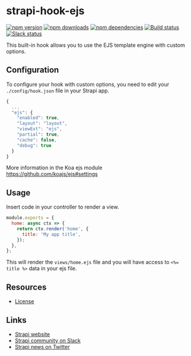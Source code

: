 # strapi-hook-ejs

[![npm version](https://img.shields.io/npm/v/strapi-ejs.svg)](https://www.npmjs.org/package/strapi-ejs)
[![npm downloads](https://img.shields.io/npm/dm/strapi-ejs.svg)](https://www.npmjs.org/package/strapi-ejs)
[![npm dependencies](https://david-dm.org/strapi/strapi-ejs.svg)](https://david-dm.org/strapi/strapi-ejs)
[![Build status](https://travis-ci.org/strapi/strapi-ejs.svg?branch=master)](https://travis-ci.org/strapi/strapi)
[![Slack status](https://slack.strapi.io/badge.svg)](https://slack.strapi.io)

This built-in hook allows you to use the EJS template engine with custom options.

## Configuration

To configure your hook with custom options, you need to edit your `./config/hook.json` file in your Strapi app.

```javascript
{
  ...
  "ejs": {
    "enabled": true,
    "layout": "layout",
    "viewExt": "ejs",
    "partial": true,
    "cache": false,
    "debug": true
  }
}
```

More information in the Koa ejs module https://github.com/koajs/ejs#settings

## Usage

Insert code in your controller to render a view.

```javascript
module.exports = {
  home: async ctx => {
    return ctx.render('home', {
      title: 'My app title',
    });
  },
};
```

This will render the `views/home.ejs` file and you will have access to `<%= title %>` data in your ejs file.

## Resources

- [License](LICENSE)

## Links

- [Strapi website](https://strapi.io/)
- [Strapi community on Slack](https://slack.strapi.io)
- [Strapi news on Twitter](https://twitter.com/strapijs)
